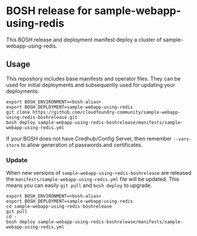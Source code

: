 # BOSH release for sample-webapp-using-redis

This BOSH release and deployment manifest deploy a cluster of sample-webapp-using-redis.

## Usage

This repository includes base manifests and operator files. They can be used for initial deployments and subsequently used for updating your deployments:

```plain
export BOSH_ENVIRONMENT=<bosh-alias>
export BOSH_DEPLOYMENT=sample-webapp-using-redis
git clone https://github.com/cloudfoundry-community/sample-webapp-using-redis-boshrelease.git
bosh deploy sample-webapp-using-redis-boshrelease/manifests/sample-webapp-using-redis.yml
```

If your BOSH does not have Credhub/Config Server, then remember `--vars-store` to allow generation of passwords and certificates.

### Update

When new versions of `sample-webapp-using-redis-boshrelease` are released the `manifests/sample-webapp-using-redis.yml` file will be updated. This means you can easily `git pull` and `bosh deploy` to upgrade.

```plain
export BOSH_ENVIRONMENT=<bosh-alias>
export BOSH_DEPLOYMENT=sample-webapp-using-redis
cd sample-webapp-using-redis-boshrelease
git pull
cd -
bosh deploy sample-webapp-using-redis-boshrelease/manifests/sample-webapp-using-redis.yml
```
